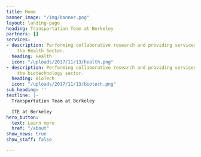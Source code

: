 ```yaml
---
title: Home
banner_image: "/img/banner.png"
layout: landing-page
heading: Transportation Team at Berkeley
partners: []
services:
- description: Performing collaborative research and providing services to support
    the Health Sector.
  heading: Health
  icon: "/uploads/2017/11/13/health.png"
- description: Performing collaborative research and providing services to support
    the biotechnology sector.
  heading: BioTech
  icon: "/uploads/2017/11/13/biotech.png"
sub_heading: ''
textline: |-
  Transportation Team at Berkeley

  ITE at Berkeley
hero_button:
  text: Learn more
  href: "/about"
show_news: true
show_staff: false

---
```

